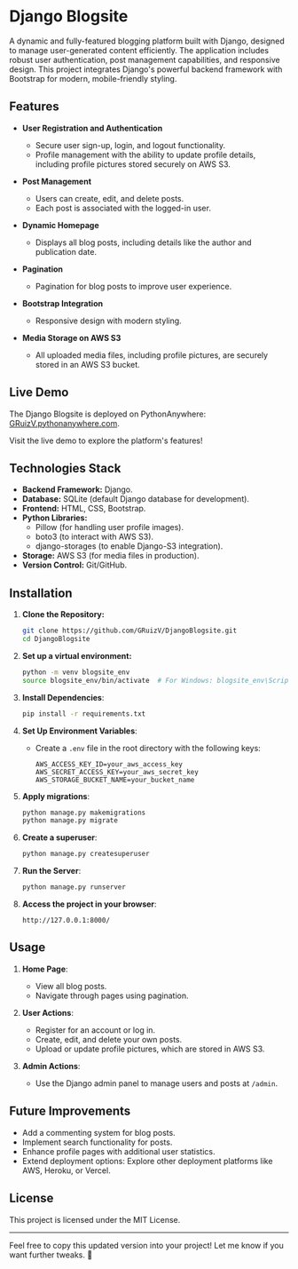 # Django Blogsite

A dynamic and fully-featured blogging platform built with Django, designed to manage user-generated content efficiently. The application includes robust user authentication, post management capabilities, and responsive design. This project integrates Django's powerful backend framework with Bootstrap for modern, mobile-friendly styling.

## Features

- **User Registration and Authentication**

    * Secure user sign-up, login, and logout functionality.
    * Profile management with the ability to update profile details, including profile pictures stored securely on AWS S3.

- **Post Management**

    * Users can create, edit, and delete posts.
    * Each post is associated with the logged-in user.

- **Dynamic Homepage**
    
    * Displays all blog posts, including details like the author and publication date.

- **Pagination**
    
    * Pagination for blog posts to improve user experience.

- **Bootstrap Integration**
    
    * Responsive design with modern styling.

- **Media Storage on AWS S3**
    
    * All uploaded media files, including profile pictures, are securely stored in an AWS S3 bucket.

## Live Demo

The Django Blogsite is deployed on PythonAnywhere: [GRuizV.pythonanywhere.com](https://gruizv.pythonanywhere.com).

Visit the live demo to explore the platform's features!

## Technologies Stack

- **Backend Framework:** Django.
- **Database:** SQLite (default Django database for development).
- **Frontend:** HTML, CSS, Bootstrap.
- **Python Libraries:** 
  - Pillow (for handling user profile images).
  - boto3 (to interact with AWS S3).
  - django-storages (to enable Django-S3 integration).
- **Storage:** AWS S3 (for media files in production).
- **Version Control:** Git/GitHub.

## Installation

1. **Clone the Repository:**

    ```bash
    git clone https://github.com/GRuizV/DjangoBlogsite.git
    cd DjangoBlogsite
    ```

2. **Set up a virtual environment:**

    ```bash
    python -m venv blogsite_env
    source blogsite_env/bin/activate  # For Windows: blogsite_env\Scripts\activate
    ```

3. **Install Dependencies**:

    ```bash
    pip install -r requirements.txt
    ```

4. **Set Up Environment Variables**:

    - Create a `.env` file in the root directory with the following keys:
      ```text
      AWS_ACCESS_KEY_ID=your_aws_access_key
      AWS_SECRET_ACCESS_KEY=your_aws_secret_key
      AWS_STORAGE_BUCKET_NAME=your_bucket_name
      ```

5. **Apply migrations**:

    ```bash
    python manage.py makemigrations
    python manage.py migrate
    ```

6. **Create a superuser**:

    ```bash
    python manage.py createsuperuser
    ```

7. **Run the Server**:

    ```bash
    python manage.py runserver
    ```

8. **Access the project in your browser**:

    ```
    http://127.0.0.1:8000/
    ```

## Usage

1. **Home Page**:

    * View all blog posts.
    * Navigate through pages using pagination.

2. **User Actions**:

    * Register for an account or log in.
    * Create, edit, and delete your own posts.
    * Upload or update profile pictures, which are stored in AWS S3.

3. **Admin Actions**:

    * Use the Django admin panel to manage users and posts at `/admin`.

## Future Improvements

- Add a commenting system for blog posts.
- Implement search functionality for posts.
- Enhance profile pages with additional user statistics.
- Extend deployment options: Explore other deployment platforms like AWS, Heroku, or Vercel.

## License

This project is licensed under the MIT License.

---

Feel free to copy this updated version into your project! Let me know if you want further tweaks. 🚀
